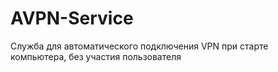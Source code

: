 # AVPN-Service
Служба для автоматического подключения VPN при старте компьютера, без участия пользователя
